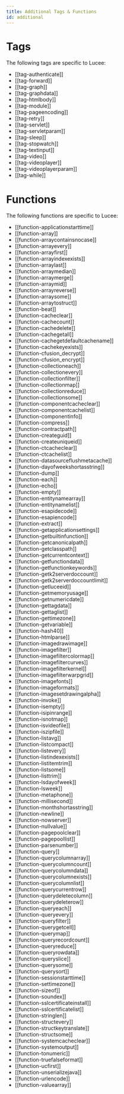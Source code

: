 ```yaml
---
title: Additional Tags & Functions
id: additional
---
```


# Tags
The following tags are specific to Lucee:

* [[tag-authenticate]]
* [[tag-forward]]
* [[tag-graph]]
* [[tag-graphdata]]
* [[tag-htmlbody]]
* [[tag-module]]
* [[tag-pageencoding]]
* [[tag-retry]]
* [[tag-servlet]]
* [[tag-servletparam]]
* [[tag-sleep]]
* [[tag-stopwatch]]
* [[tag-textinput]]
* [[tag-video]]
* [[tag-videoplayer]]
* [[tag-videoplayerparam]]
* [[tag-while]]

# Functions
The following functions are specific to Lucee:

* [[function-applicationstarttime]]
* [[function-array]]
* [[function-arraycontainsnocase]]
* [[function-arrayevery]]
* [[function-arrayfirst]]
* [[function-arrayindexexists]]
* [[function-arraylast]]
* [[function-arraymedian]]
* [[function-arraymerge]]
* [[function-arraymid]]
* [[function-arrayreverse]]
* [[function-arraysome]]
* [[function-arraytostruct]]
* [[function-beat]]
* [[function-cacheclear]]
* [[function-cachecount]]
* [[function-cachedelete]]
* [[function-cachegetall]]
* [[function-cachegetdefaultcachename]]
* [[function-cachekeyexists]]
* [[function-cfusion_decrypt]]
* [[function-cfusion_encrypt]]
* [[function-collectioneach]]
* [[function-collectionevery]]
* [[function-collectionfilter]]
* [[function-collectionmap]]
* [[function-collectionreduce]]
* [[function-collectionsome]]
* [[function-componentcacheclear]]
* [[function-componentcachelist]]
* [[function-componentinfo]]
* [[function-compress]]
* [[function-contractpath]]
* [[function-createguid]]
* [[function-createuniqueid]]
* [[function-ctcacheclear]]
* [[function-ctcachelist]]
* [[function-datasourceflushmetacache]]
* [[function-dayofweekshortasstring]]
* [[function-dump]]
* [[function-each]]
* [[function-echo]]
* [[function-empty]]
* [[function-entitynamearray]]
* [[function-entitynamelist]]
* [[function-esapidecode]]
* [[function-esapiencode]]
* [[function-extract]]
* [[function-getapplicationsettings]]
* [[function-getbuiltinfunction]]
* [[function-getcanonicalpath]]
* [[function-getclasspath]]
* [[function-getcurrentcontext]]
* [[function-getfunctiondata]]
* [[function-getfunctionkeywords]]
* [[function-getk2serverdoccount]]
* [[function-getk2serverdoccountlimit]]
* [[function-getluceeid]]
* [[function-getmemoryusage]]
* [[function-getnumericdate]]
* [[function-gettagdata]]
* [[function-gettaglist]]
* [[function-gettimezone]]
* [[function-getvariable]]
* [[function-hash40]]
* [[function-htmlparse]]
* [[function-imagedrawimage]]
* [[function-imagefilter]]
* [[function-imagefiltercolormap]]
* [[function-imagefiltercurves]]
* [[function-imagefilterkernel]]
* [[function-imagefilterwarpgrid]]
* [[function-imagefonts]]
* [[function-imageformats]]
* [[function-imagesetdrawingalpha]]
* [[function-invoke]]
* [[function-isempty]]
* [[function-isipinrange]]
* [[function-isnotmap]]
* [[function-isvideofile]]
* [[function-iszipfile]]
* [[function-listavg]]
* [[function-listcompact]]
* [[function-listevery]]
* [[function-listindexexists]]
* [[function-listitemtrim]]
* [[function-listsome]]
* [[function-listtrim]]
* [[function-lsdayofweek]]
* [[function-lsweek]]
* [[function-metaphone]]
* [[function-millisecond]]
* [[function-monthshortasstring]]
* [[function-newline]]
* [[function-nowserver]]
* [[function-nullvalue]]
* [[function-pagepoolclear]]
* [[function-pagepoollist]]
* [[function-parsenumber]]
* [[function-query]]
* [[function-querycolumnarray]]
* [[function-querycolumncount]]
* [[function-querycolumndata]]
* [[function-querycolumnexists]]
* [[function-querycolumnlist]]
* [[function-querycurrentrow]]
* [[function-querydeletecolumn]]
* [[function-querydeleterow]]
* [[function-queryeach]]
* [[function-queryevery]]
* [[function-queryfilter]]
* [[function-querygetcell]]
* [[function-querymap]]
* [[function-queryrecordcount]]
* [[function-queryreduce]]
* [[function-queryrowdata]]
* [[function-queryslice]]
* [[function-querysome]]
* [[function-querysort]]
* [[function-sessionstarttime]]
* [[function-settimezone]]
* [[function-sizeof]]
* [[function-soundex]]
* [[function-sslcertificateinstall]]
* [[function-sslcertificatelist]]
* [[function-stringlen]]
* [[function-structevery]]
* [[function-structkeytranslate]]
* [[function-structsome]]
* [[function-systemcacheclear]]
* [[function-systemoutput]]
* [[function-tonumeric]]
* [[function-truefalseformat]]
* [[function-ucfirst]]
* [[function-unserializejava]]
* [[function-urlencode]]
* [[function-valuearray]]

